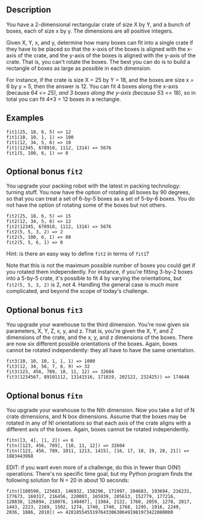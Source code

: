 ## Description
You have a 2-dimensional rectangular crate of size X by Y, and a bunch of boxes, each of size x by y. The dimensions are all positive integers.

Given X, Y, x, and y, determine how many boxes can fit into a single crate if they have to be placed so that the x-axis of the boxes is aligned with the x-axis of the crate, and the y-axis of the boxes is aligned with the y-axis of the crate. That is, you can't rotate the boxes. The best you can do is to build a rectangle of boxes as large as possible in each dimension.

For instance, if the crate is size X = 25 by Y = 18, and the boxes are size x = 6 by y = 5, then the answer is 12. You can fit 4 boxes along the x-axis (because 6*4 <= 25), and 3 boxes along the y-axis (because 5*3 <= 18), so in total you can fit 4*3 = 12 boxes in a rectangle.

## Examples
```
fit1(25, 18, 6, 5) => 12
fit1(10, 10, 1, 1) => 100
fit1(12, 34, 5, 6) => 10
fit1(12345, 678910, 1112, 1314) => 5676
fit1(5, 100, 6, 1) => 0
```

## Optional bonus `fit2`
You upgrade your packing robot with the latest in packing technology: turning stuff. You now have the option of rotating all boxes by 90 degrees, so that you can treat a set of 6-by-5 boxes as a set of 5-by-6 boxes. You do not have the option of rotating some of the boxes but not others.
```
fit2(25, 18, 6, 5) => 15
fit2(12, 34, 5, 6) => 12
fit2(12345, 678910, 1112, 1314) => 5676
fit2(5, 5, 3, 2) => 2
fit2(5, 100, 6, 1) => 80
fit2(5, 5, 6, 1) => 0
```
Hint: is there an easy way to define `fit2` in terms of `fit1`?

Note that this is not the maximum possible number of boxes you could get if you rotated them independently. For instance, if you're fitting 3-by-2 boxes into a 5-by-5 crate, it's possible to fit 4 by varying the orientations, but `fit2(5, 5, 3, 2)` is 2, not 4. Handling the general case is much more complicated, and beyond the scope of today's challenge.

## Optional bonus `fit3`
You upgrade your warehouse to the third dimension. You're now given six parameters, X, Y, Z, x, y, and z. That is, you're given the X, Y, and Z dimensions of the crate, and the x, y, and z dimensions of the boxes. There are now six different possible orientations of the boxes. Again, boxes cannot be rotated independently: they all have to have the same orientation.
```
fit3(10, 10, 10, 1, 1, 1) => 1000
fit3(12, 34, 56, 7, 8, 9) => 32
fit3(123, 456, 789, 10, 11, 12) => 32604
fit3(1234567, 89101112, 13141516, 171819, 202122, 232425)) => 174648
```

## Optional bonus `fitn`
You upgrade your warehouse to the Nth dimension. Now you take a list of N crate dimensions, and N box dimensions. Assume that the boxes may be rotated in any of N! orientations so that each axis of the crate aligns with a different axis of the boxes. Again, boxes cannot be rotated independently.
```
fitn([3, 4], [1, 2]) => 6
fitn([123, 456, 789], [10, 11, 12]) => 32604
fitn([123, 456, 789, 1011, 1213, 1415], [16, 17, 18, 19, 20, 21]) => 1883443968
```
EDIT: if you want even more of a challenge, do this in fewer than O(N!) operations. There's no specific time goal, but my Python program finds the following solution for N = 20 in about 10 seconds:

```
fitn([180598, 125683, 146932, 158296, 171997, 204683, 193694, 216231, 177673, 169317, 216456, 220003, 165939, 205613, 152779, 177216, 128838, 126894, 210076, 148407], [1984, 2122, 1760, 2059, 1278, 2017, 1443, 2223, 2169, 1502, 1274, 1740, 1740, 1768, 1295, 1916, 2249, 2036, 1886, 2010]) => 4281855455197643306306491981973422080000
```